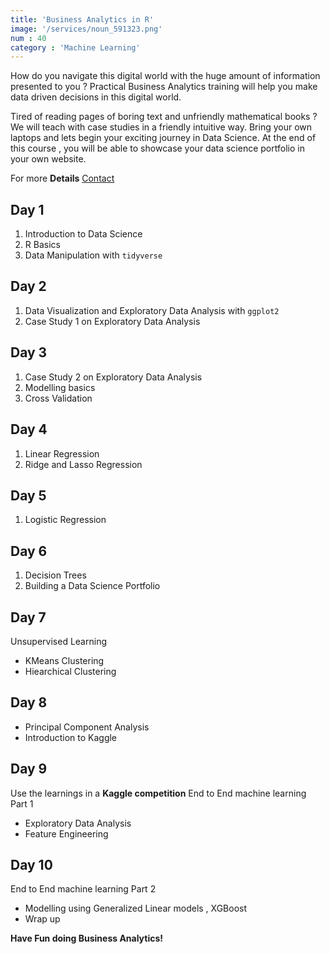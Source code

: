 ```yaml
---
title: 'Business Analytics in R'
image: '/services/noun_591323.png'  
num : 40
category : 'Machine Learning'
---
```


How do you navigate this digital world with the huge amount of information presented to you ? Practical Business Analytics training will help you make data driven decisions in this digital world.  

Tired of reading pages of boring text and unfriendly mathematical books ? We will teach with case studies in a friendly intuitive way. Bring your own laptops and lets begin your exciting journey in Data Science. At the end of this course , you will be able to showcase your data science portfolio in your own website.  

For more **Details**   <a href="{{site.baseurl}}/contact" class="button">Contact</a>

## Day 1

1. Introduction to Data Science
2. R Basics
3. Data Manipulation with `tidyverse`  

## Day 2  

1. Data Visualization and Exploratory Data Analysis with `ggplot2`  
2. Case Study 1 on Exploratory Data Analysis  

## Day 3

1. Case Study 2 on Exploratory Data Analysis  
2. Modelling basics  
3. Cross Validation  

## Day 4

1. Linear Regression  
2. Ridge and Lasso Regression  

## Day 5

1. Logistic Regression

## Day 6

1. Decision Trees
2. Building a Data Science Portfolio

## Day 7

Unsupervised Learning  

- KMeans Clustering  
- Hiearchical  Clustering

## Day 8

- Principal Component Analysis
- Introduction to Kaggle

## Day 9

Use the learnings in a **Kaggle competition**
End to End machine learning Part 1

- Exploratory Data Analysis
- Feature Engineering

## Day 10

End to End machine learning Part 2

- Modelling using Generalized Linear models , XGBoost
- Wrap up

**Have Fun doing Business Analytics!**
